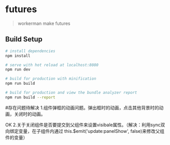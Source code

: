 # futures

> workerman make futures

## Build Setup

``` bash
# install dependencies
npm install

# serve with hot reload at localhost:8080
npm run dev

# build for production with minification
npm run build

# build for production and view the bundle analyzer report
npm run build --report
```

#存在问题待解决
1.组件弹框的动画问题。弹出框时的动画，点击其他背景时的动画，关闭时的动画。

OK 2.关于关闭组件是否要提交到父组件来设置visibale属性。（解决：利用sync双向绑定变量，在子组件内通过 this.$emit('update:panelShow', false)来修改父组件的变量）